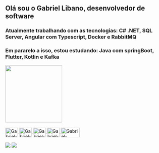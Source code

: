## Olá sou o Gabriel Libano, desenvolvedor de software
### Atualmente trabalhando com as tecnologias: C# .NET, SQL Server, Angular com Typescript, Docker e RabbitMQ
### Em pararelo a isso, estou estudando: Java com springBoot, Flutter, Kotlin e Kafka

<div align="center" style="display:flex">
  <a href="https://github.com/GabrielLibano">
  
  <img height="180em" src="https://github-readme-stats.vercel.app/api/top-langs/?username=GabrielLibano&layout=compact&langs_count=7&theme=dracula"/>
</div>
    
<div style="display: inline_block"><br>
  <img align="center" alt="Gabriel-HTML" height="30" width="40" src="https://cdn.jsdelivr.net/gh/devicons/devicon/icons/html5/html5-original.svg">
  <img align="center" alt="Gabriel-CSS" height="30" width="40" src="https://cdn.jsdelivr.net/gh/devicons/devicon/icons/css3/css3-original.svg">
  <img align="center" alt="Gabriel-Java" height="30" width="40" src="https://cdn.jsdelivr.net/gh/devicons/devicon/icons/javascript/javascript-original.svg">
  <img align="center" alt="Gabriel-SQL" height="30" width="40" src="https://cdn.jsdelivr.net/gh/devicons/devicon/icons/mysql/mysql-original-wordmark.svg">
  <img align="center" alt="Gabriel-VBNET" height="30" width="60" src="https://img.shields.io/badge/.NET-5C2D91?style=for-the-badge&logo=.net&logoColor=white">
</div>
  <br>
<div> 
  <a href="https://www.instagram.com/gabriel_libano/" target="_blank"><img src="https://img.shields.io/badge/Instagram-E4405F?style=for-the-badge&logo=instagram&logoColor=white" target="_blank"></a>
  <a href="https://www.linkedin.com/in/gabriel-libano-9b64021a2/" target="_blank"><img src="https://img.shields.io/badge/LinkedIn-0077B5?style=for-the-badge&logo=linkedin&logoColor=white" target="_blank"></a>
  
</div>
          
